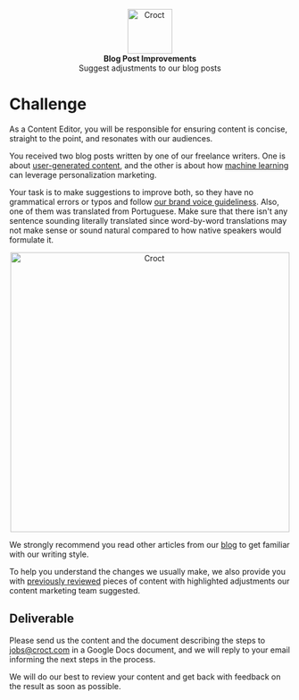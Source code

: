 <p align="center">
    <a href="https://croct.com">
      <img src="https://cdn.croct.io/brand/logo/repo-icon-green.svg" alt="Croct" height="80"/>
    </a>
    <br />
    <strong>Blog Post Improvements</strong>
    <br />
    Suggest adjustments to our blog posts
</p>

# Challenge

As a Content Editor, you will be responsible for ensuring content is concise, straight to the point, and resonates with our audiences.

You received two blog posts written by one of our freelance writers. One is about [user-generated content](https://docs.google.com/document/d/1Xi2kG4H6_Ou0SzdsugWMRnbWsZmfWqerrXXIWUefUOE/edit), and the other is about how [machine learning](https://docs.google.com/document/d/1cXpSNl-0lnS1Le_Kf_0qJfCM7xw4Cxqo/edit#heading=h.gjdgxs) can leverage personalization marketing.

Your task is to make suggestions to improve both, so they have no grammatical errors or typos and follow [our brand voice guideliness](https://croct.link/brand-voice). Also, one of them was translated from Portuguese. Make sure that there isn't any sentence sounding literally translated since word-by-word translations may not make sense or sound natural compared to how native speakers would formulate it.

<p align="center">
    <img src="https://user-images.githubusercontent.com/84989572/184396171-2aa2ddb2-9744-4eab-86df-d11579b76afa.png" alt="Croct" width="500"/>
</p>

We strongly recommend you read other articles from our [blog](https://croct.com/blog) to get familiar with our writing style.

To help you understand the changes we usually make, we also provide you with [previously reviewed](https://docs.google.com/document/d/1QhDgKheJak8htgUxjSZZD9zOP2_RfFWjEfmepv8Ezqk/edit) pieces of content with highlighted adjustments our content marketing team suggested.

## Deliverable

Please send us the content and the document describing the steps to [jobs@croct.com](mailto:jobs@croct.com) in a
Google Docs document, and we will reply to your email informing the next steps in the process.

We will do our best to review your content and get back with feedback on the result as soon as possible.
